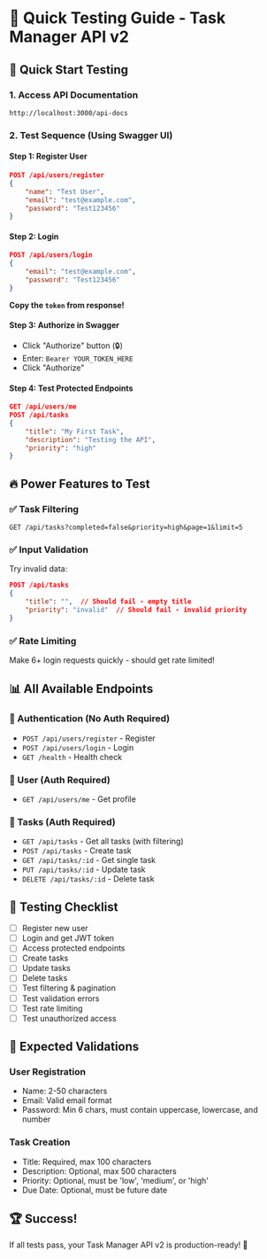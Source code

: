 # 🧪 Quick Testing Guide - Task Manager API v2

## 🚀 Quick Start Testing

### 1. Access API Documentation
```
http://localhost:3000/api-docs
```

### 2. Test Sequence (Using Swagger UI)

#### Step 1: Register User
```json
POST /api/users/register
{
    "name": "Test User",
    "email": "test@example.com", 
    "password": "Test123456"
}
```

#### Step 2: Login
```json
POST /api/users/login
{
    "email": "test@example.com",
    "password": "Test123456"
}
```
**Copy the `token` from response!**

#### Step 3: Authorize in Swagger
- Click "Authorize" button (🔒)
- Enter: `Bearer YOUR_TOKEN_HERE`
- Click "Authorize"

#### Step 4: Test Protected Endpoints
```json
GET /api/users/me
POST /api/tasks
{
    "title": "My First Task",
    "description": "Testing the API",
    "priority": "high"
}
```

## 🔥 Power Features to Test

### ✅ Task Filtering
```
GET /api/tasks?completed=false&priority=high&page=1&limit=5
```

### ✅ Input Validation
Try invalid data:
```json
POST /api/tasks
{
    "title": "",  // Should fail - empty title
    "priority": "invalid"  // Should fail - invalid priority
}
```

### ✅ Rate Limiting
Make 6+ login requests quickly - should get rate limited!

## 📊 All Available Endpoints

### 🔐 Authentication (No Auth Required)
- `POST /api/users/register` - Register
- `POST /api/users/login` - Login  
- `GET /health` - Health check

### 👤 User (Auth Required)
- `GET /api/users/me` - Get profile

### 📝 Tasks (Auth Required)
- `GET /api/tasks` - Get all tasks (with filtering)
- `POST /api/tasks` - Create task
- `GET /api/tasks/:id` - Get single task
- `PUT /api/tasks/:id` - Update task
- `DELETE /api/tasks/:id` - Delete task

## 🎯 Testing Checklist

- [ ] Register new user
- [ ] Login and get JWT token
- [ ] Access protected endpoints
- [ ] Create tasks
- [ ] Update tasks
- [ ] Delete tasks
- [ ] Test filtering & pagination
- [ ] Test validation errors
- [ ] Test rate limiting
- [ ] Test unauthorized access

## 🚨 Expected Validations

### User Registration
- Name: 2-50 characters
- Email: Valid email format
- Password: Min 6 chars, must contain uppercase, lowercase, and number

### Task Creation
- Title: Required, max 100 characters
- Description: Optional, max 500 characters
- Priority: Optional, must be 'low', 'medium', or 'high'
- Due Date: Optional, must be future date

## 🏆 Success! 
If all tests pass, your Task Manager API v2 is production-ready! 🎉
